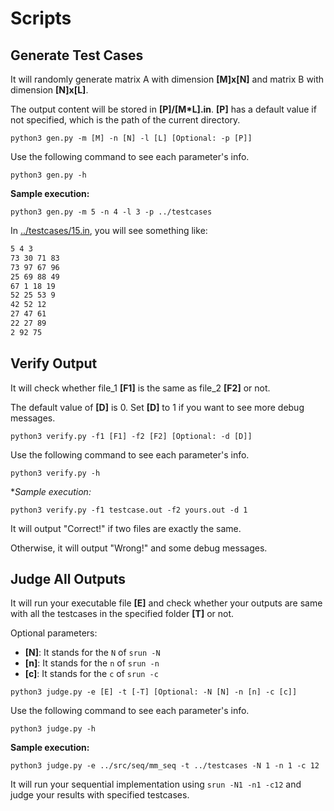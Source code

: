 # Scripts

## Generate Test Cases

It will randomly generate matrix A with dimension **[M]x[N]** and matrix B with dimension **[N]x[L]**.

The output content will be stored in **[P]/[M*L].in**. **[P]** has a default value if not specified, which is the path of the current directory.

```shell
python3 gen.py -m [M] -n [N] -l [L] [Optional: -p [P]]
```

Use the following command to see each parameter's info.

```shell
python3 gen.py -h
```

**Sample execution:**

```shell
python3 gen.py -m 5 -n 4 -l 3 -p ../testcases
```

In [../testcases/15.in](../testcases/), you will see something like:

```txt
5 4 3
73 30 71 83 
73 97 67 96 
25 69 88 49 
67 1 18 19 
52 25 53 9 
42 52 12 
27 47 61 
22 27 89 
2 92 75 
```

## Verify Output

It will check whether file_1 **[F1]** is the same as file_2 **[F2]** or not.

The default value of **[D]** is 0. Set **[D]** to 1 if you want to see more debug messages.

```shell
python3 verify.py -f1 [F1] -f2 [F2] [Optional: -d [D]]
```

Use the following command to see each parameter's info.

```shell
python3 verify.py -h
```

**Sample execution:*

```shell
python3 verify.py -f1 testcase.out -f2 yours.out -d 1
```

It will output "Correct!" if two files are exactly the same.

Otherwise, it will output "Wrong!" and some debug messages.

## Judge All Outputs

It will run your executable file **[E]** and check whether your outputs are same with all the testcases in the specified folder **[T]** or not.

Optional parameters:

* **[N]**: It stands for the `N` of `srun -N`
* **[n]**: It stands for the `n` of `srun -n`
* **[c]**: It stands for the `c` of `srun -c`

```shell
python3 judge.py -e [E] -t [-T] [Optional: -N [N] -n [n] -c [c]]
```

Use the following command to see each parameter's info.

```shell
python3 judge.py -h
```

**Sample execution:**

```shell
python3 judge.py -e ../src/seq/mm_seq -t ../testcases -N 1 -n 1 -c 12
```

It will run your sequential implementation using `srun -N1 -n1 -c12` and judge your results with specified testcases.
